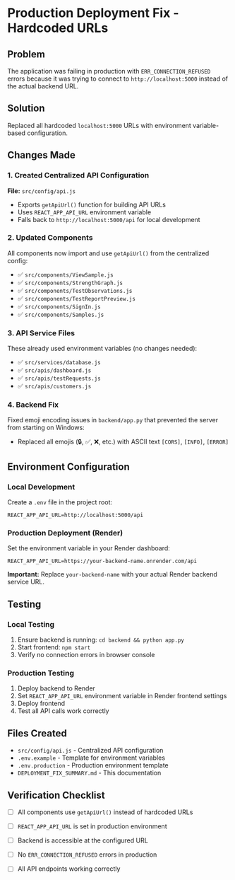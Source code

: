 # Production Deployment Fix - Hardcoded URLs

## Problem
The application was failing in production with `ERR_CONNECTION_REFUSED` errors because it was trying to connect to `http://localhost:5000` instead of the actual backend URL.

## Solution
Replaced all hardcoded `localhost:5000` URLs with environment variable-based configuration.

## Changes Made

### 1. Created Centralized API Configuration
**File:** `src/config/api.js`
- Exports `getApiUrl()` function for building API URLs
- Uses `REACT_APP_API_URL` environment variable
- Falls back to `http://localhost:5000/api` for local development

### 2. Updated Components
All components now import and use `getApiUrl()` from the centralized config:

- ✅ `src/components/ViewSample.js`
- ✅ `src/components/StrengthGraph.js`
- ✅ `src/components/TestObservations.js`
- ✅ `src/components/TestReportPreview.js`
- ✅ `src/components/SignIn.js`
- ✅ `src/components/Samples.js`

### 3. API Service Files
These already used environment variables (no changes needed):
- ✅ `src/services/database.js`
- ✅ `src/apis/dashboard.js`
- ✅ `src/apis/testRequests.js`
- ✅ `src/apis/customers.js`

### 4. Backend Fix
Fixed emoji encoding issues in `backend/app.py` that prevented the server from starting on Windows:
- Replaced all emojis (🔒, ✅, ❌, etc.) with ASCII text `[CORS]`, `[INFO]`, `[ERROR]`

## Environment Configuration

### Local Development
Create a `.env` file in the project root:
```env
REACT_APP_API_URL=http://localhost:5000/api
```

### Production Deployment (Render)
Set the environment variable in your Render dashboard:
```
REACT_APP_API_URL=https://your-backend-name.onrender.com/api
```

**Important:** Replace `your-backend-name` with your actual Render backend service URL.

## Testing

### Local Testing
1. Ensure backend is running: `cd backend && python app.py`
2. Start frontend: `npm start`
3. Verify no connection errors in browser console

### Production Testing
1. Deploy backend to Render
2. Set `REACT_APP_API_URL` environment variable in Render frontend settings
3. Deploy frontend
4. Test all API calls work correctly

## Files Created
- `src/config/api.js` - Centralized API configuration
- `.env.example` - Template for environment variables
- `.env.production` - Production environment template
- `DEPLOYMENT_FIX_SUMMARY.md` - This documentation

## Verification Checklist
- [ ] All components use `getApiUrl()` instead of hardcoded URLs
- [ ] `REACT_APP_API_URL` is set in production environment
- [ ] Backend is accessible at the configured URL
- [ ] No `ERR_CONNECTION_REFUSED` errors in production
- [ ] All API endpoints working correctly

